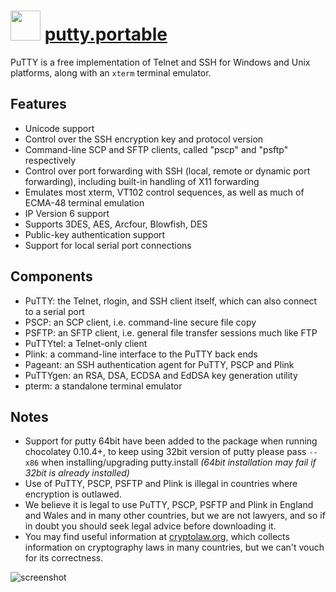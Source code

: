 ﻿# <img src="https://cdn.jsdelivr.net/gh/chocolatey/chocolatey-coreteampackages@911ce256e74048c93c3d64feb2a36751d0a19dfd/icons/putty.png" width="48" height="48"/> [putty.portable](https://chocolatey.org/packages/putty.portable)

PuTTY is a free implementation of Telnet and SSH for Windows and Unix platforms, along with an `xterm` terminal emulator.

## Features

- Unicode support
- Control over the SSH encryption key and protocol version
- Command-line SCP and SFTP clients, called "pscp" and "psftp" respectively
- Control over port forwarding with SSH (local, remote or dynamic port forwarding), including built-in handling of X11 forwarding
- Emulates most xterm, VT102 control sequences, as well as much of ECMA-48 terminal emulation
- IP Version 6 support
- Supports 3DES, AES, Arcfour, Blowfish, DES
- Public-key authentication support
- Support for local serial port connections

## Components

- PuTTY: the Telnet, rlogin, and SSH client itself, which can also connect to a serial port
- PSCP: an SCP client, i.e. command-line secure file copy
- PSFTP: an SFTP client, i.e. general file transfer sessions much like FTP
- PuTTYtel: a Telnet-only client
- Plink: a command-line interface to the PuTTY back ends
- Pageant: an SSH authentication agent for PuTTY, PSCP and Plink
- PuTTYgen: an RSA, DSA, ECDSA and EdDSA key generation utility
- pterm: a standalone terminal emulator

## Notes

- Support for putty 64bit have been added to the package when running chocolatey 0.10.4+, to keep using 32bit version of putty please pass `--x86` when installing/upgrading putty.install *(64bit installation may fail if 32bit is already installed)*
- Use of PuTTY, PSCP, PSFTP and Plink is illegal in countries where encryption is outlawed.
- We believe it is legal to use PuTTY, PSCP, PSFTP and Plink in England and Wales and in many other countries, but we are not lawyers, and so if in doubt you should seek legal advice before downloading it.
- You may find useful information at [cryptolaw.org](http://www.cryptolaw.org/), which collects information on cryptography laws in many countries, but we can't vouch for its correctness.

![screenshot](https://cdn.rawgit.com/chocolatey/chocolatey-coreteampackages/master/automatic/putty.install/screenshot.png)
